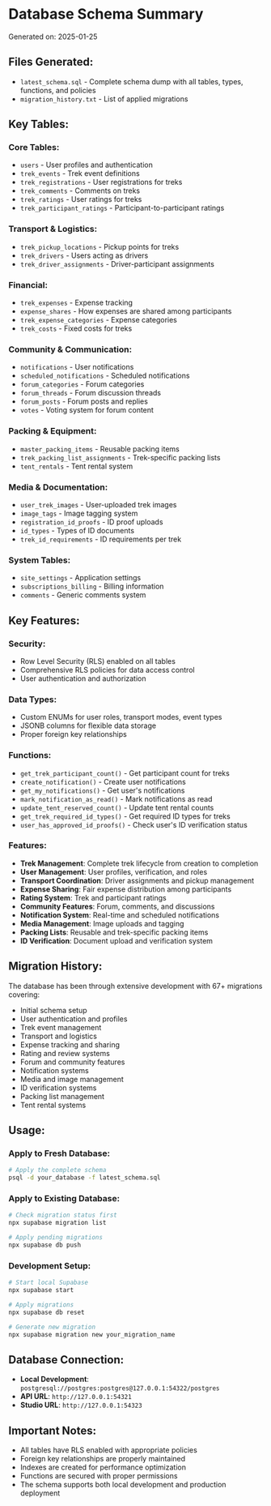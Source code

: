 # Database Schema Summary

Generated on: 2025-01-25

## Files Generated:
- `latest_schema.sql` - Complete schema dump with all tables, types, functions, and policies
- `migration_history.txt` - List of applied migrations

## Key Tables:

### Core Tables:
- `users` - User profiles and authentication
- `trek_events` - Trek event definitions
- `trek_registrations` - User registrations for treks
- `trek_comments` - Comments on treks
- `trek_ratings` - User ratings for treks
- `trek_participant_ratings` - Participant-to-participant ratings

### Transport & Logistics:
- `trek_pickup_locations` - Pickup points for treks
- `trek_drivers` - Users acting as drivers
- `trek_driver_assignments` - Driver-participant assignments

### Financial:
- `trek_expenses` - Expense tracking
- `expense_shares` - How expenses are shared among participants
- `trek_expense_categories` - Expense categories
- `trek_costs` - Fixed costs for treks

### Community & Communication:
- `notifications` - User notifications
- `scheduled_notifications` - Scheduled notifications
- `forum_categories` - Forum categories
- `forum_threads` - Forum discussion threads
- `forum_posts` - Forum posts and replies
- `votes` - Voting system for forum content

### Packing & Equipment:
- `master_packing_items` - Reusable packing items
- `trek_packing_list_assignments` - Trek-specific packing lists
- `tent_rentals` - Tent rental system

### Media & Documentation:
- `user_trek_images` - User-uploaded trek images
- `image_tags` - Image tagging system
- `registration_id_proofs` - ID proof uploads
- `id_types` - Types of ID documents
- `trek_id_requirements` - ID requirements per trek

### System Tables:
- `site_settings` - Application settings
- `subscriptions_billing` - Billing information
- `comments` - Generic comments system

## Key Features:

### Security:
- Row Level Security (RLS) enabled on all tables
- Comprehensive RLS policies for data access control
- User authentication and authorization

### Data Types:
- Custom ENUMs for user roles, transport modes, event types
- JSONB columns for flexible data storage
- Proper foreign key relationships

### Functions:
- `get_trek_participant_count()` - Get participant count for treks
- `create_notification()` - Create user notifications
- `get_my_notifications()` - Get user's notifications
- `mark_notification_as_read()` - Mark notifications as read
- `update_tent_reserved_count()` - Update tent rental counts
- `get_trek_required_id_types()` - Get required ID types for treks
- `user_has_approved_id_proofs()` - Check user's ID verification status

### Features:
- **Trek Management**: Complete trek lifecycle from creation to completion
- **User Management**: User profiles, verification, and roles
- **Transport Coordination**: Driver assignments and pickup management
- **Expense Sharing**: Fair expense distribution among participants
- **Rating System**: Trek and participant ratings
- **Community Features**: Forum, comments, and discussions
- **Notification System**: Real-time and scheduled notifications
- **Media Management**: Image uploads and tagging
- **Packing Lists**: Reusable and trek-specific packing items
- **ID Verification**: Document upload and verification system

## Migration History:
The database has been through extensive development with 67+ migrations covering:
- Initial schema setup
- User authentication and profiles
- Trek event management
- Transport and logistics
- Expense tracking and sharing
- Rating and review systems
- Forum and community features
- Notification systems
- Media and image management
- ID verification systems
- Packing list management
- Tent rental systems

## Usage:

### Apply to Fresh Database:
```bash
# Apply the complete schema
psql -d your_database -f latest_schema.sql
```

### Apply to Existing Database:
```bash
# Check migration status first
npx supabase migration list

# Apply pending migrations
npx supabase db push
```

### Development Setup:
```bash
# Start local Supabase
npx supabase start

# Apply migrations
npx supabase db reset

# Generate new migration
npx supabase migration new your_migration_name
```

## Database Connection:
- **Local Development**: `postgresql://postgres:postgres@127.0.0.1:54322/postgres`
- **API URL**: `http://127.0.0.1:54321`
- **Studio URL**: `http://127.0.0.1:54323`

## Important Notes:
- All tables have RLS enabled with appropriate policies
- Foreign key relationships are properly maintained
- Indexes are created for performance optimization
- Functions are secured with proper permissions
- The schema supports both local development and production deployment



